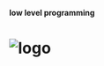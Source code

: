 __low level programming__

# ![logo](https://th.bing.com/th/id/OIP.0D9zGIQXQEIZFYD9tpRXgQHaD1?pid=ImgDet&rs=1)
